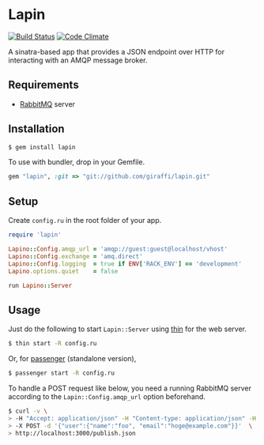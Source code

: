 # Lapin

[![Build Status](https://secure.travis-ci.org/giraffi/lapin.png?branch=master)](http://travis-ci.org/giraffi/lapin)&nbsp;[![Code Climate](https://codeclimate.com/badge.png)](https://codeclimate.com/github/giraffi/lapin)

A sinatra-based app that provides a JSON endpoint over HTTP for interacting with an AMQP message broker.

## Requirements

* [RabbitMQ](http://www.rabbitmq.com/) server

## Installation

```bash
$ gem install lapin
```

To use with bundler, drop in your Gemfile.

```ruby
gem "lapin", :git => "git://github.com/giraffi/lapin.git"
```

## Setup

Create `config.ru` in the root folder of your app.

```ruby
require 'lapin'

Lapino::Config.amqp_url = 'amqp://guest:guest@localhost/vhost'
Lapino::Config.exchange = 'amq.direct'
Lapino::Config.logging  = true if ENV['RACK_ENV'] == 'development'
Lapino.options.quiet    = false

run Lapino::Server
```

## Usage

Just do the following to start `Lapin::Server` using [thin](https://github.com/macournoyer/thin/) for the web server.

```bash
$ thin start -R config.ru
```

Or, for [passenger](http://www.modrails.com/) (standalone version),

```bash
$ passenger start -R config.ru
```

To handle a POST request like below, you need a running RabbitMQ server according to the `Lapin::Config.amqp_url` option beforehand.

```bash
$ curl -v \
> -H "Accept: application/json" -H "Content-type: application/json" -H "X-ROUTING-KEY: amqp.giraffi" \
> -X POST -d '{"user":{"name":"foo", "email":"hoge@example.com"}}'  \
> http://localhost:3000/publish.json
```